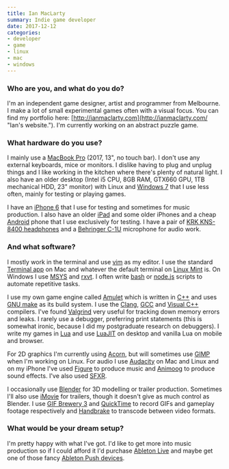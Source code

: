 ```yaml
---
title: Ian MacLarty
summary: Indie game developer
date: 2017-12-12
categories:
- developer
- game
- linux
- mac
- windows
---
```


### Who are you, and what do you do?

I'm an independent game designer, artist and programmer from Melbourne. I make a lot of small experimental games often with a visual focus. You can find my portfolio here: [http://ianmaclarty.com](http://ianmaclarty.com/ "Ian's website."). I'm currently working on an abstract puzzle game.

### What hardware do you use?

I mainly use a [MacBook Pro][macbook-pro] (2017, 13", no touch bar). I don't use any external keyboards, mice or monitors. I dislike having to plug and unplug things and I like working in the kitchen where there's plenty of natural light. I also have an older desktop (Intel i5 CPU, 8GB RAM, GTX660 GPU, 1TB mechanical HDD, 23" monitor) with Linux and [Windows 7][windows-7] that I use less often, mainly for testing or playing games.

I have an [iPhone 6][iphone-6] that I use for testing and sometimes for music production. I also have an older [iPad][] and some older iPhones and a cheap [Android][] phone that I use exclusively for testing. I have a pair of [KRK KNS-8400 headphones][kns-8400] and a [Behringer C-1U][c-1u] microphone for audio work.

### And what software?

I mostly work in the terminal and use [vim][] as my editor. I use the standard [Terminal app][terminal] on Mac and whatever the default terminal on [Linux Mint][linux-mint] is. On Windows I use [MSYS][] and [rxvt][]. I often write [bash][] or [node.js][] scripts to automate repetitive tasks.

I use my own game engine called [Amulet][] which is written in [C++][c-plusplus] and uses [GNU make][make] as its build system. I use the [Clang][], [GCC][] and [Visual C++][visual-c-plusplus] compilers. I've found [Valgrind][] very useful for tracking down memory errors and leaks. I rarely use a debugger, preferring print statements (this is somewhat ironic, because I did my postgraduate research on debuggers). I write my games in [Lua][] and use [LuaJIT][] on desktop and vanilla Lua on mobile and browser.

For 2D graphics I'm currently using [Acorn][], but will sometimes use [GIMP][] when I'm working on Linux. For audio I use [Audacity][] on Mac and Linux and on my iPhone I've used [Figure][figure-ios] to produce music and [Animoog][animoog-ios] to produce sound effects. I've also used [SFXR][].

I occasionally use [Blender][] for 3D modelling or trailer production. Sometimes I'll also use [iMovie][] for trailers, though it doesn't give as much control as Blender. I use [GIF Brewery 3][gif-brewery] and [QuickTime][quicktime-pro] to record GIFs and gameplay footage respectively and [Handbrake][] to transcode between video formats.

### What would be your dream setup?

I'm pretty happy with what I've got. I'd like to get more into music production so if I could afford it I'd purchase [Ableton Live][live] and maybe get one of those fancy [Ableton Push devices][push].

[acorn]: https://flyingmeat.com/acorn/ "An image editor for the Mac."
[amulet]: http://www.amulet.xyz/ "A Lua-based game engine."
[android]: https://developers.google.com/android/?csw=1 "A mobile phone platform."
[animoog-ios]: https://www.moogmusic.com/products/apps/animoog "A synthesizer for iOS."
[audacity]: https://sourceforge.net/projects/audacity/ "An open-source, cross-platform audio editor."
[bash]: http://www.gnu.org/software/bash/ "A terminal shell."
[blender]: https://www.blender.org/ "A free, open-source 3D renderer."
[c-1u]: http://web.archive.org/web/20221128113241/https://www.amazon.com/Behringer-C-1U-BEHRINGER/dp/B001QXCYZY/ "A condenser microphone."
[c-plusplus]: https://en.wikipedia.org/wiki/C%2B%2B "A compiled programming language."
[clang]: https://clang.llvm.org/ "A C/C++ frontend for the LLVM compiler."
[figure-ios]: https://www.reasonstudios.com/ "A touch-based music creation app."
[gcc]: http://gcc.gnu.org/ "Code compiler frontends."
[gif-brewery]: http://web.archive.org/web/20181211183829/http://gifbrewery.com/ "Mac software for converting videos into GIFs."
[gimp]: https://www.gimp.org/ "An open-source image editor."
[handbrake]: https://handbrake.fr/ "Cross-platform, open source video encoding software."
[imovie]: https://www.apple.com/imovie/ "A Mac OS X video editor, included in iLife."
[ipad]: https://www.apple.com/ipad/ "A tablet device."
[iphone-6]: https://en.wikipedia.org/wiki/IPhone_6 "A smartphone."
[kns-8400]: https://www.krkmusic.com/krk-headphones/kns-8400.html "Over-the-ear headphones."
[linux-mint]: https://www.linuxmint.com/ "A Linux distribution."
[live]: https://www.ableton.com/en/live/ "Musical creation software."
[lua]: http://www.lua.org/ "An interpreted scripting language."
[luajit]: http://luajit.org/ "A Lua compiler."
[macbook-pro]: https://www.apple.com/macbook-pro/ "A laptop."
[make]: http://www.gnu.org/software/make/manual/make.html "Software to prepare code for compilation."
[msys]: http://web.archive.org/web/20230522171508/http://www.mingw.org/wiki/msys "A Bash shell for Windows."
[node.js]: https://nodejs.org/en "A Javascript application platform."
[push]: https://www.ableton.com/en/push/ "Unique music-making hardware."
[quicktime-pro]: https://support.apple.com/en-us/HT201175 "A commercial version of QuickTime."
[rxvt]: https://rxvt.sourceforge.net/ "A terminal emulator."
[sfxr]: http://www.drpetter.se/project_sfxr.html "A sound generator for video games."
[terminal]: https://en.wikipedia.org/wiki/Terminal_(OS_X) "A console application included with Mac OS X."
[valgrind]: https://valgrind.org/ "An instrumentation and analysis tool for developers."
[vim]: https://www.vim.org/ "A command-line text editor."
[visual-c-plusplus]: https://learn.microsoft.com "An IDE for Windows software development."
[windows-7]: https://en.wikipedia.org/wiki/Windows_7 "An operating system."
